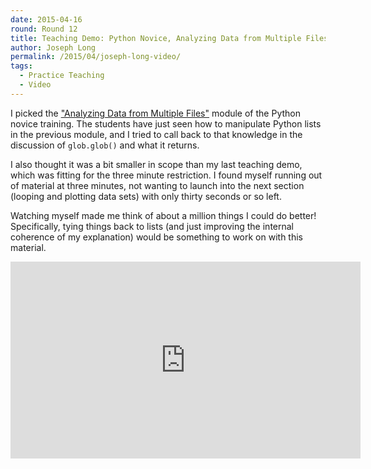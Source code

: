 ```yaml
---
date: 2015-04-16
round: Round 12
title: Teaching Demo: Python Novice, Analyzing Data from Multiple Files
author: Joseph Long
permalink: /2015/04/joseph-long-video/
tags:
  - Practice Teaching
  - Video
---
```

I picked the ["Analyzing Data from Multiple Files"](http://swcarpentry.github.io/python-novice-inflammation/04-files.html) module of the Python novice training. The students have just seen how to manipulate Python lists in the previous module, and I tried to call back to that knowledge in the discussion of `glob.glob()` and what it returns.

I also thought it was a bit smaller in scope than my last teaching demo, which was fitting for the three minute restriction. I found myself running out of material at three minutes, not wanting to launch into the next section (looping and plotting data sets) with only thirty seconds or so left.

Watching myself made me think of about a million things I could do better! Specifically, tying things back to lists (and just improving the internal coherence of my explanation) would be something to work on with this material.

<iframe width="560" height="315" src="https://www.youtube.com/embed/Tq40xcGYWp0" frameborder="0" allowfullscreen></iframe>
